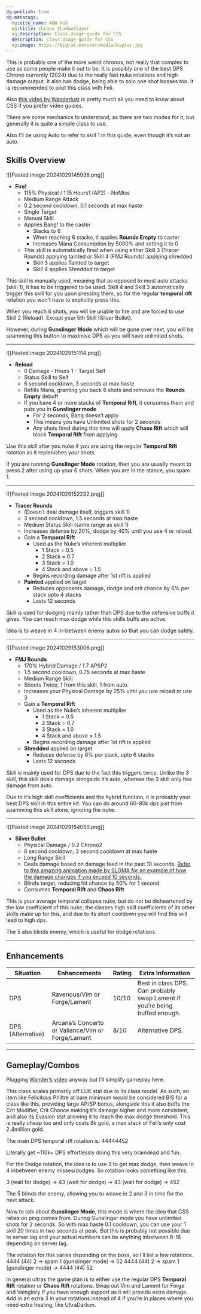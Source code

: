 ```yaml
---
dg-publish: true
dg-metatags:
  og:site_name: AQW Hub
  og:title: Chrono ShadowSlayer
  og:description: Class Usage guide for CSS
  description: Class Usage guide for CSS
  og:image: https://bigrat.monster/media/bigrat.jpg
---
```

This is probably one of the more weird chronos, not really that complex to use as some people make it out to be. It is possibly one of the best DPS Chrono currently (2024) due to the really fast nuke rotations and high damage output. It also has dodge, being able to solo one shot bosses too. It is recommended to pilot this class with Feli. 

Also [this video by Wanderlust](https://www.youtube.com/watch?v=uYuulGi0YXo) is pretty much all you need to know about CSS if you prefer video guides.

There are some mechanics to understand, as there are two modes for it, but generally it is quite a simple class to use.

Also I’ll be using Auto to refer to skill 1 in this guide, even though it’s not an auto.

## Skills Overview

![[Pasted image 20241029145938.png]]
- **Fire!**
	- 115% Physical / 1.15 Hours1 (AP2) - NoMiss
	- Medium Range Attack
	- 0.2 second cooldown, 0.1 seconds at max haste
	- Single Target
	- Manual Skill
	- Applies Bang! to the caster
		- Stacks to 6
		- When reaching 6 stacks, it applies **Rounds Empty** to caster
		- Increases Mana Consumption by 5000% and setting it to 0
	- This skill is automatically fired when using either Skill 3 (Tracer Rounds) applying tainted or Skill 4 (FMJ Rounds) applying shredded
		- Skill 3 applies Tainted to target
		- Skill 4 applies Shredded to target

This skill is manually used, meaning that as opposed to most auto attacks (skill 1), it has to be triggered to be used. Skill 4 and Skill 3 automatically trigger this skill for you upon pressing them, so for the regular **temporal rift** rotation you won’t have to explicitly press this.

When you reach 6 shots, you will be unable to fire and are forced to use Skill 2 (Reload). Except your 5th Skill (Silver Bullet).

However, during **Gunslinger Mode** which will be gone over next, you will be spamming this button to maximise DPS as you will have unlimited shots.

---

![[Pasted image 20241029151114.png]]
- **Reload**
	- 0 Damage - Hours 1 - Target Self
	- Status Skill to Self
	- 6 second cooldown, 3 seconds at max haste
	- Refills Mana, granting you back 6 shots and removes the **Rounds Empty** debuff
	- If you have 4 or more stacks of **Temporal Rift**, it consumes them and puts you in **Gunslinger mode**
		- For 2 seconds, Bang doesn’t apply
		- This means you have Unlimited shots for 2 seconds
		- Any shots fired during this time will apply **Chaos Rift** which will block **Temporal Rift** from applying

Use this skill after you nuke if you are using the regular **Temporal Rift** rotation as it replenishes your shots.

If you are running **Gunslinger Mode** rotation, then you are usually meant to press 2 after using up your 6 shots. When you are in the stance, you spam 1.

--- 

![[Pasted image 20241029152232.png]]
- **Tracer Rounds**
	- (Doesn’t deal damage itself, triggers skill 1)
	- 3 second cooldown, 1.5 seconds at max haste
	- Medium Status Skill (same range as skill 1)
	- Increases defense by 20%, dodge by 40% until you use 4 or reload.
	- Gain a **Temporal Rift**
		- Used as the Nuke’s inherent multiplier
			- 1 Stack = 0.5
			- 2 Stack = 0.7
			- 3 Stack = 1.0
			- 4 Stack and above = 1.5
		- Begins recording damage after 1st rift is applied
	- **Painted** applied on target
		- Reduces opponents damage, dodge and crit chance by 6% per stack upto 4 stacks
		- Lasts 12 seconds

Skill is used for dodging mainly rather than DPS due to the defensive buffs it gives. You can reach max dodge while this skills buffs are active.

Idea is to weave in 4 in-between enemy autos so that you can dodge safely.

---

![[Pasted image 20241029153006.png]]
- **FMJ Rounds**
	- 170% Hybrid Damage / 1.7 APSP2
	- 1.5 second cooldown, 0.75 seconds at max haste
	- Medium Range Skill
	- Shoots Twice, 1 from this skill, 1 from auto.
	- Increases your Physical Damage by 25% until you use reload or use 3
	- Gain a **Temporal Rift**
		- Used as the Nuke’s inherent multiplier
			- 1 Stack = 0.5
			- 2 Stack = 0.7
			- 3 Stack = 1.0
			- 4 Stack and above = 1.5
		- Begins recording damage after 1st rift is applied
	- **Shredded** applied on target
		- Reduces defense by 6% per stack, upto 6 stacks
		- Lasts 12 seconds

Skill is mainly used for DPS due to the fact this triggers twice. Unlike the 3 skill, this skill deals damage alongside it’s auto, whereas the 3 skill only has damage from auto. 

Due to it’s high skill coefficients and the hybrid function, it is probably your best DPS skill in this entire kit. You can do around 60-80k dps just from spamming this skill alone, ignoring the nuke.

---

![[Pasted image 20241029154050.png]]
- **Silver Bullet**
	- Physical Damage / 0.2 Chrono2
	- 6 second cooldown, 3 second cooldown at max haste
	- Long Range Skill
	- Deals damage based on damage feed in the past 10 seconds. [Refer to this amazing animation made by SLGMA for an example of how the damage changes if you exceed 10 seconds.](https://streamable.com/msrl8) 
	- Blinds target, reducing hit chance by 50% for 1 second
	- Consumes **Temporal Rift** and **Chaos Rift**

This is your average temporal collapse nuke, but do not be disheartened by the low coefficient of this nuke, the classes high skill coefficients of its other skills make up for this, and due to its short cooldown you will find this will lead to high dps.

The 5 also blinds enemy, which is useful for dodge rotations.

---

## Enhancements

| Situation         | Enhancements                                      | Rating | Extra Information                                                          |
| ----------------- | ------------------------------------------------- | ------ | -------------------------------------------------------------------------- |
| DPS               | Ravenous/Vim or Forge/Lament                      | 10/10  | Best in class DPS. Can probably swap Lament if you’re being buffed enough. |
| DPS (Alternative) | Arcana’s Concerto or Valiance/Vim or Forge/Lament | 8/10   | Alternative DPS.                                                           |

---
## Gameplay/Combos

Plugging [Wander’s video](https://www.youtube.com/watch?v=uYuulGi0YXo) anyway but I’ll simplify gameplay here. 

This class scales primarily off LUK stat due to its class model. As such, an item like Felicitous Philtre at bare minimum would be considered BiS for a class like this, providing large AP/SP bonus, alongside this it also buffs the Crit Modifier, Crit Chance making it’s damage higher and more consistent, and also its Evasion stat allowing it to reach the max dodge threshold. This is really cheap too and only costs 8k gold, a max stack of Feli’s only cost 2.4million gold.

The main DPS temporal rift rotation is:
44444452 

Literally get ~110k+ DPS effortlessly doing this very braindead and fun. 

For the Dodge rotation, the idea is to use 3 to get max dodge, then weave in 4 inbetween enemy misses/dodges. So rotation looks something like this.

3 (wait for dodge) → 43 (wait for dodge) → 43 (wait for dodge) → 452

The 5 blinds the enemy, allowing you to weave in 2 and 3 in time for the next attack.

Now to talk about **Gunslinger Mode**, this mode is where the idea that CSS relies on ping comes from. During Gunslinger mode you have unlimited shots for 2 seconds. So with max haste 0.1 cooldown, you can use your 1 skill 20 times in two seconds at peak. But this is probably not possible due to server lag and your actual numbers can be anything inbetween 8-16 depending on server lag.

The rotation for this varies depending on the boss, so I’ll list a few rotations.
4444 (44) 2 → spam 1 (gunslinger mode) → 52 
4444 (44) 2 → spam 1 (gunslinger mode) → 4444 (44) 52

In general ultras the game plan is to either use the regular DPS **Temporal Rift** rotation or **Chaos Rift** rotations. Swap out Vim and Lament for Forge and Vainglory if you have enough support as it will provide extra damage. Add in an extra 3 in your rotations instead of 4 if you’re in places where you need extra healing, like UltraDarkon.

